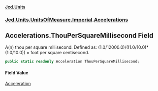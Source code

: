 #### [Jcd.Units](index.md 'index')
### [Jcd.Units.UnitsOfMeasure.Imperial](Jcd.Units.UnitsOfMeasure.Imperial.md 'Jcd.Units.UnitsOfMeasure.Imperial').[Accelerations](Accelerations.md 'Jcd.Units.UnitsOfMeasure.Imperial.Accelerations')

## Accelerations.ThouPerSquareMillisecond Field

A(n) thou per square millisecond. Defined as: (1.0/12000.0)/((1.0/10.0)*(1.0/10.0)) × foot per square centisecond.

```csharp
public static readonly Acceleration ThouPerSquareMillisecond;
```

#### Field Value
[Acceleration](Acceleration.md 'Jcd.Units.UnitTypes.Acceleration')
